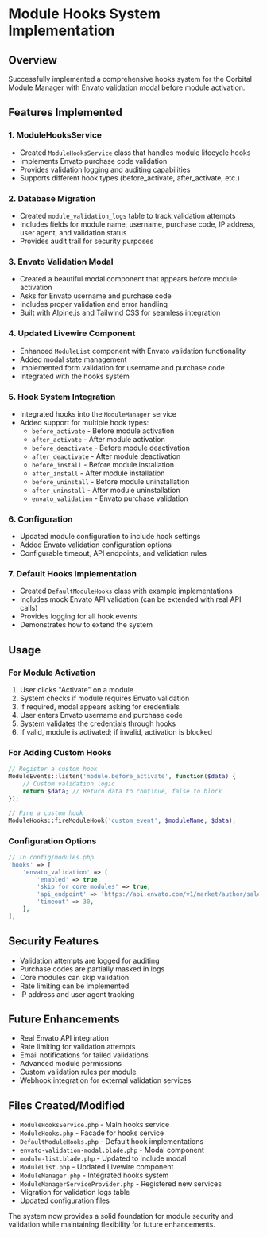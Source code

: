 # Module Hooks System Implementation

## Overview

Successfully implemented a comprehensive hooks system for the Corbital Module Manager with Envato validation modal before module activation.

## Features Implemented

### 1. **ModuleHooksService**

- Created `ModuleHooksService` class that handles module lifecycle hooks
- Implements Envato purchase code validation
- Provides validation logging and auditing capabilities
- Supports different hook types (before_activate, after_activate, etc.)

### 2. **Database Migration**

- Created `module_validation_logs` table to track validation attempts
- Includes fields for module name, username, purchase code, IP address, user agent, and validation status
- Provides audit trail for security purposes

### 3. **Envato Validation Modal**

- Created a beautiful modal component that appears before module activation
- Asks for Envato username and purchase code
- Includes proper validation and error handling
- Built with Alpine.js and Tailwind CSS for seamless integration

### 4. **Updated Livewire Component**

- Enhanced `ModuleList` component with Envato validation functionality
- Added modal state management
- Implemented form validation for username and purchase code
- Integrated with the hooks system

### 5. **Hook System Integration**

- Integrated hooks into the `ModuleManager` service
- Added support for multiple hook types:
  - `before_activate` - Before module activation
  - `after_activate` - After module activation
  - `before_deactivate` - Before module deactivation
  - `after_deactivate` - After module deactivation
  - `before_install` - Before module installation
  - `after_install` - After module installation
  - `before_uninstall` - Before module uninstallation
  - `after_uninstall` - After module uninstallation
  - `envato_validation` - Envato purchase validation

### 6. **Configuration**

- Updated module configuration to include hook settings
- Added Envato validation configuration options
- Configurable timeout, API endpoints, and validation rules

### 7. **Default Hooks Implementation**

- Created `DefaultModuleHooks` class with example implementations
- Includes mock Envato API validation (can be extended with real API calls)
- Provides logging for all hook events
- Demonstrates how to extend the system

## Usage

### For Module Activation

1. User clicks "Activate" on a module
2. System checks if module requires Envato validation
3. If required, modal appears asking for credentials
4. User enters Envato username and purchase code
5. System validates the credentials through hooks
6. If valid, module is activated; if invalid, activation is blocked

### For Adding Custom Hooks

```php
// Register a custom hook
ModuleEvents::listen('module.before_activate', function($data) {
    // Custom validation logic
    return $data; // Return data to continue, false to block
});

// Fire a custom hook
ModuleHooks::fireModuleHook('custom_event', $moduleName, $data);
```

### Configuration Options

```php
// In config/modules.php
'hooks' => [
    'envato_validation' => [
        'enabled' => true,
        'skip_for_core_modules' => true,
        'api_endpoint' => 'https://api.envato.com/v1/market/author/sale',
        'timeout' => 30,
    ],
],
```

## Security Features

- Validation attempts are logged for auditing
- Purchase codes are partially masked in logs
- Core modules can skip validation
- Rate limiting can be implemented
- IP address and user agent tracking

## Future Enhancements

- Real Envato API integration
- Rate limiting for validation attempts
- Email notifications for failed validations
- Advanced module permissions
- Custom validation rules per module
- Webhook integration for external validation services

## Files Created/Modified

- `ModuleHooksService.php` - Main hooks service
- `ModuleHooks.php` - Facade for hooks service
- `DefaultModuleHooks.php` - Default hook implementations
- `envato-validation-modal.blade.php` - Modal component
- `module-list.blade.php` - Updated to include modal
- `ModuleList.php` - Updated Livewire component
- `ModuleManager.php` - Integrated hooks system
- `ModuleManagerServiceProvider.php` - Registered new services
- Migration for validation logs table
- Updated configuration files

The system now provides a solid foundation for module security and validation while maintaining flexibility for future enhancements.
